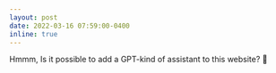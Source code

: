 ```yaml
---
layout: post
date: 2022-03-16 07:59:00-0400
inline: true
---
```


Hmmm, Is it possible to add a GPT-kind of assistant to this website? :thinking:
